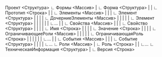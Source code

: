 ﻿Проект <Структура>
	∟ Формы <Массив>
	|	∟ Форма <Структура>
	|	|	∟ Прототип <Строка>
	|	|	∟ Элементы <Массив>
	|	|	|	∟ Элемент <Структура>
	|	|	|	|	∟ ДочерниеЭлементы <Массив>
	|	|	|	|	|	∟ Элемент <Структура>
	|	|	|	|	|	|	∟...
	|	|	∟ Свойства <Массив>
	|	|	|	∟ Свойство <Структура>
	|	|	|	|	∟ Имя <Строка>
	|	|	|	|	∟ Значение <Строка>
	|	|	|	|	∟ ОграничивающиеРоли <Массив>
	|	|	|	|	|	∟ ОграничивающаяРоль <Строка>
	|	|	|	|	|	|	∟...
	|	|	∟ События <Массив>
	|	|	|	∟ Событие <Структура>
	|	|	|	|	∟...
	∟ Роли <Массив>
	|	∟ Роль <Строка>
	|	|	∟...
	∟ ТехническаяИнформация <Структура>
	|	∟ Версия <Строка>

